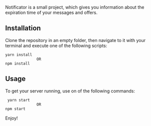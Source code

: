Notificator is a small project, which gives you information about the expiration time of your messages and offers.

## Installation

Clone the repository in an empty folder, then navigate to it with your terminal and execute one of the following scripts:
```terminal
yarn install 
              OR
npm install
```

## Usage

To get your server running, use on of the following commands:
```terminal
 yarn start 
              OR
npm start     
```

Enjoy!
